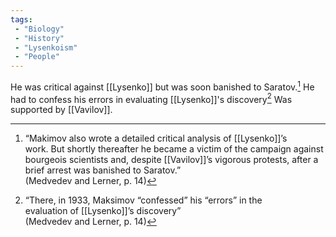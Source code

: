 ```yaml
---
tags:
 - "Biology"
 - "History"
 - "Lysenkoism"
 - "People"
---
```

He was critical against [[Lysenko]] but was soon banished to Saratov.[^1] He had to confess his errors in evaluating [[Lysenko]]'s discovery[^2] Was supported by [[Vavilov]].

[^1]:“Makimov also wrote a detailed critical analysis of [[Lysenko]]’s  
work. But shortly thereafter he became a victim of the campaign against bourgeois scientists and, despite [[Vavilov]]’s vigorous protests, after a brief  arrest was banished to Saratov.”  
(Medvedev and Lerner, p. 14)
	[^2]: “There, in 1933, Maksimov “confessed” his “errors” in the  
evaluation of [[Lysenko]]’s discovery”  
(Medvedev and Lerner, p. 14)
